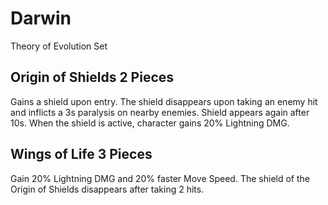# Darwin

Theory of Evolution Set

## Origin of Shields 2 Pieces

Gains a shield upon entry. The shield disappears upon taking an enemy hit and inflicts a 3s paralysis on nearby enemies. Shield appears again after 10s. When the shield is active, character gains 20% Lightning DMG.

## Wings of Life 3 Pieces

Gain 20% Lightning DMG and 20% faster Move Speed. The shield of the Origin of Shields disappears after taking 2 hits.